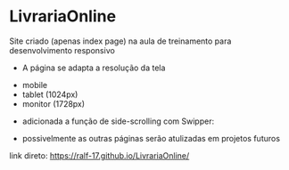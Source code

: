 # LivrariaOnline
Site criado (apenas index page) na aula de treinamento para desenvolvimento responsivo

* A página se adapta a resolução da tela 
- mobile 
- tablet (1024px)
- monitor (1728px)

* adicionada a função de side-scrolling com Swipper:

<script src="https://cdn.jsdelivr.net/npm/swiper@8/swiper-bundle.min.js"></script>
  <script>
    const swiper = new Swiper('.swiper', {
      spaceBetween: 10,
      slidesPerView: 3,
      loop: true,
      pagination: {
        el: '.swiper-pagination',
        type: 'bullets',
      },
    });
  </script>
  
  * possivelmente as outras páginas serão atulizadas em projetos futuros
  
  link direto:  https://ralf-17.github.io/LivrariaOnline/
